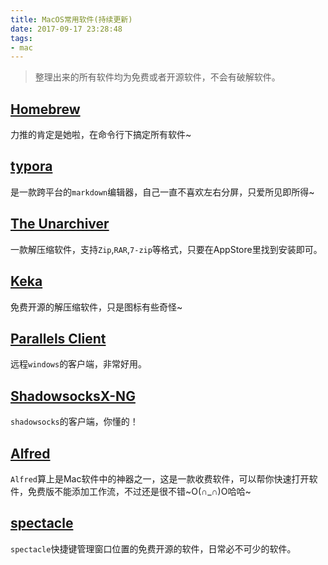 ```yaml
---
title: MacOS常用软件(持续更新)
date: 2017-09-17 23:28:48
tags:
- mac
---
```


> 整理出来的所有软件均为免费或者开源软件，不会有破解软件。

## [Homebrew](https://brew.sh/)

力推的肯定是她啦，在命令行下搞定所有软件~

## [typora](https://typora.io/)

是一款跨平台的`markdown`编辑器，自己一直不喜欢左右分屏，只爱所见即所得~

## [The Unarchiver](https://theunarchiver.com/)

一款解压缩软件，支持`Zip`,`RAR`,`7-zip`等格式，只要在AppStore里找到安装即可。

## [Keka](http://www.kekaosx.com/zh-cn/)

免费开源的解压缩软件，只是图标有些奇怪~

## [Parallels Client](https://itunes.apple.com/cn/app/parallels-client/id600925318?mt=12)

远程`windows`的客户端，非常好用。

## [ShadowsocksX-NG](https://github.com/shadowsocks/ShadowsocksX-NG)

`shadowsocks`的客户端，你懂的！

## [Alfred](https://www.alfredapp.com/)

`Alfred`算上是Mac软件中的神器之一，这是一款收费软件，可以帮你快速打开软件，免费版不能添加工作流，不过还是很不错~O(∩_∩)O哈哈~

## [spectacle](https://www.spectacleapp.com/)

`spectacle`快捷键管理窗口位置的免费开源的软件，日常必不可少的软件。

